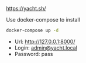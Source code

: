 https://yacht.sh/

Use docker-compose to install

```bash
docker-compose up -d
```

- Url: http://127.0.0.1:8000/
- Login: admin@yacht.local 
- Password: pass